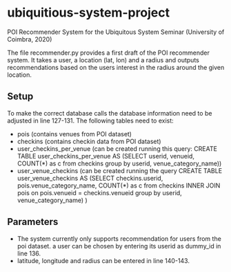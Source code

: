 # ubiquitious-system-project
POI Recommender System for the  Ubiquitous System Seminar (University of Coimbra, 2020)

The file recommender.py provides a first draft of the POI recommender system. It takes a user, a location (lat, lon) and a radius and outputs recommendations based on the users interest in the radius around the given location.


## Setup 
To make the correct database calls the database information need to be adjusted in line 127-131. The following tables need to exist:

* pois (contains venues from POI dataset)
* checkins (contains checkin data from POI dataset)
* user_checkins_per_venue (can be created running this query: CREATE TABLE user_checkins_per_venue AS
(SELECT userid, venueid, COUNT(*) as c 
		from checkins 
		group by userid, venue_category_name))
* user_venue_checkins (can be created running the query CREATE TABLE user_venue_checkins AS
(SELECT checkins.userid, pois.venue_category_name, COUNT(*) as c 
		from checkins INNER JOIN pois on pois.venueid = checkins.venueid 
		group by userid, venue_category_name)
)

## Parameters
* The system currently only supports recommendation for users from the poi dataset. a user can be chosen by entering its userid as dummy_id in line 136.
* latitude, longitude and radius can be entered in line 140-143.
